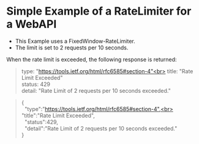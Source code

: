 # Simple Example of a RateLimiter for a WebAPI

* This Example uses a FixedWindow-RateLimiter.
* The limit is set to 2 requests per 10 seconds.

When the rate limit is exceeded, the following response is returned:

>  type:  "https://tools.ietf.org/html/rfc6585#section-4"<br>
>  title:  "Rate Limit Exceeded"<br>
>  status:  429<br>
>  detail:  "Rate Limit of 2 requests per 10 seconds exceeded."<br>

>{<br>
> &nbsp; "type":"https://tools.ietf.org/html/rfc6585#section-4",<br>
> &nbsp; "title":"Rate Limit Exceeded",<br>
> &nbsp; "status":429,<br>
> &nbsp; "detail":"Rate Limit of 2 requests per 10 seconds exceeded."<br>
> }<br>
